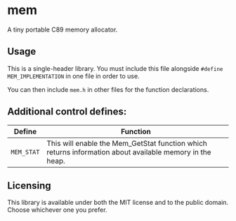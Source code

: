 # mem
A tiny portable C89 memory allocator.

## Usage
This is a single-header library. You must include this file alongside `#define MEM_IMPLEMENTATION` in one file in order to use.

You can then include `mem.h` in other files for the function declarations.

## Additional control defines:
Define | Function
--------|--------
`MEM_STAT` | This will enable the Mem_GetStat function which returns information about available memory in the heap.

## Licensing
This library is available under both the MIT license and to the public domain. Choose whichever one you prefer.

